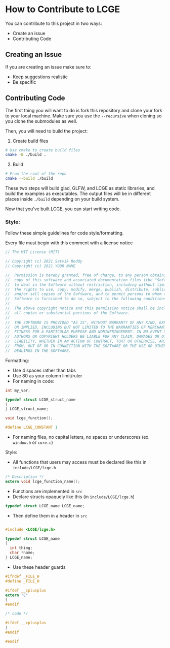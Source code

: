 # How to Contribute to LCGE

You can contribute to this project in two ways:

  - Create an issue
  - Contributing Code

## Creating an Issue

If you are creating an issue make sure to:

  - Keep suggestions realistic
  - Be specific

## Contributing Code

The first thing you will want to do is fork this repository and clone your fork to your local machine.
Make sure you use the `--recursive` when cloning so you clone the submodules as well.

Then, you will need to build the project:

1. Create build files

```sh
# Use cmake to create build files
cmake -B ./build .
```

2. Build
```sh
# From the root of the repo
cmake --build ./build
```

These two steps will build glad, GLFW, and LCGE as static libraries, and build the examples as executables.
The output files will be in different places inside `./build` depending on your build system.

Now that you've built LCGE, you can start writing code.

### Style:

Follow these simple guidelines for code style/formatting.

Every file must begin with this comment with a license notice

```c
// The MIT License (MIT)

// Copyright (c) 2021 Satvik Reddy
// Copyright (c) 2021 YOUR NAME

//  Permission is hereby granted, free of charge, to any person obtaining a
//  copy of this software and associated documentation files (the "Software"),
//  to deal in the Software without restriction, including without limitation
//  the rights to use, copy, modify, merge, publish, distribute, sublicense,
//  and/or sell copies of the Software, and to permit persons to whom the
//  Software is furnished to do so, subject to the following conditions:
//
//  The above copyright notice and this permission notice shall be included in
//  all copies or substantial portions of the Software.
//
//  THE SOFTWARE IS PROVIDED "AS IS", WITHOUT WARRANTY OF ANY KIND, EXPRESS
//  OR IMPLIED, INCLUDING BUT NOT LIMITED TO THE WARRANTIES OF MERCHANTABILITY,
//  FITNESS FOR A PARTICULAR PURPOSE AND NONINFRINGEMENT. IN NO EVENT SHALL THE
//  AUTHORS OR COPYRIGHT HOLDERS BE LIABLE FOR ANY CLAIM, DAMAGES OR OTHER
//  LIABILITY, WHETHER IN AN ACTION OF CONTRACT, TORT OR OTHERWISE, ARISING
//  FROM, OUT OF OR IN CONNECTION WITH THE SOFTWARE OR THE USE OR OTHER
//  DEALINGS IN THE SOFTWARE.
```

Formatting:

  - Use 4 spaces rather than tabs
  - Use 80 as your column limit/ruler
  - For naming in code:

  ```c
  int my_var;

  typedef struct LCGE_struct_name
  {
  } LCGE_struct_name;

  void lcge_function();

  #define LCGE_CONSTANT 1
  ```

  - For naming files, no capital letters, no spaces or underscores (ex. `window.h` or `core.c`)

Style:

  - All functions that users may access must be declared like this in `include/LCGE/lcge.h`

  ```c
  /* Description */
  extern void lcge_function_name();
  ```

  - Functions are implemented in `src`
  - Declare structs opaquely like this (in `include/LCGE/lcge.h`)

  ```c
  typedef struct LCGE_name LCGE_name;
  ```

  - Then define them in a header in `src`

  ```c

  #include <LCGE/lcge.h>

  typedef struct LCGE_name
  {
    int thing;
    char *name;
  } LCGE_name;
  ```

  - Use these header guards

  ```c
  #ifndef _FILE_H
  #define _FILE_H

  #ifdef __cplusplus
  extern "C"
  {
  #endif

  /* code */

  #ifdef __cplusplus
  }
  #endif

  #endif
  ```
